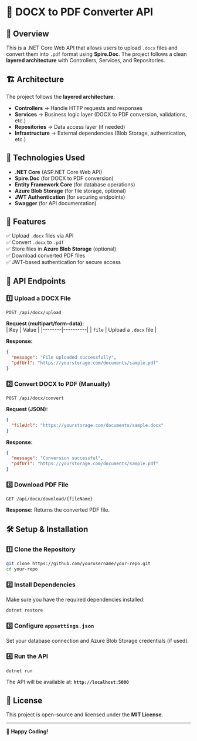 ﻿# 📄 DOCX to PDF Converter API  

## 🚀 Overview  
This is a .NET Core Web API that allows users to upload `.docx` files and convert them into `.pdf` format using **Spire.Doc**. The project follows a clean **layered architecture** with Controllers, Services, and Repositories.  

## 🏗 Architecture  
The project follows the **layered architecture**:  
- **Controllers** → Handle HTTP requests and responses  
- **Services** → Business logic layer (DOCX to PDF conversion, validations, etc.)  
- **Repositories** → Data access layer (if needed)  
- **Infrastructure** → External dependencies (Blob Storage, authentication, etc.)  

## 🔧 Technologies Used  
- **.NET Core** (ASP.NET Core Web API)  
- **Spire.Doc** (for DOCX to PDF conversion)  
- **Entity Framework Core** (for database operations)  
- **Azure Blob Storage** (for file storage, optional)  
- **JWT Authentication** (for securing endpoints)  
- **Swagger** (for API documentation)  

## 📌 Features  
✅ Upload `.docx` files via API  
✅ Convert `.docx` to `.pdf`  
✅ Store files in **Azure Blob Storage** (optional)  
✅ Download converted PDF files  
✅ JWT-based authentication for secure access  

## 📂 API Endpoints  

### **1️⃣ Upload a DOCX File**  
```http
POST /api/docx/upload
```
**Request (multipart/form-data):**  
| Key   | Value  |
|--------|----------|
| `file` | Upload a `.docx` file |

**Response:**  
```json
{
  "message": "File uploaded successfully",
  "pdfUrl": "https://yourstorage.com/documents/sample.pdf"
}
```

### **2️⃣ Convert DOCX to PDF (Manually)**  
```http
POST /api/docx/convert
```
**Request (JSON):**  
```json
{
  "fileUrl": "https://yourstorage.com/documents/sample.docx"
}
```
**Response:**  
```json
{
  "message": "Conversion successful",
  "pdfUrl": "https://yourstorage.com/documents/sample.pdf"
}
```

### **3️⃣ Download PDF File**  
```http
GET /api/docx/download/{fileName}
```
**Response:** Returns the converted PDF file.  

## 🛠 Setup & Installation  

### **1️⃣ Clone the Repository**  
```bash
git clone https://github.com/yourusername/your-repo.git
cd your-repo
```

### **2️⃣ Install Dependencies**  
Make sure you have the required dependencies installed:  
```bash
dotnet restore
```

### **3️⃣ Configure `appsettings.json`**  
Set your database connection and Azure Blob Storage credentials (if used).  

### **4️⃣ Run the API**  
```bash
dotnet run
```
The API will be available at: **`http://localhost:5000`**  


## 📜 License  
This project is open-source and licensed under the **MIT License**.  

---  
  
🚀 **Happy Coding!**


